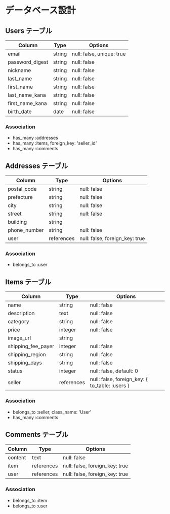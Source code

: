 # データベース設計

## Users テーブル
| Column            | Type       | Options                     |
| ----------------- | ---------- | --------------------------- |
| email             | string     | null: false, unique: true   |
| password_digest   | string     | null: false                 |
| nickname          | string     | null: false                 |
| last_name         | string     | null: false                 |
| first_name        | string     | null: false                 |
| last_name_kana    | string     | null: false                 |
| first_name_kana   | string     | null: false                 |
| birth_date        | date       | null: false                 |

### Association
- has_many :addresses
- has_many :items, foreign_key: 'seller_id'
- has_many :comments

## Addresses テーブル
| Column            | Type       | Options                     |
| ----------------- | ---------- | --------------------------- |
| postal_code       | string     | null: false                 |
| prefecture        | string     | null: false                 |
| city              | string     | null: false                 |
| street            | string     | null: false                 |
| building          | string     |                             |
| phone_number      | string     | null: false                 |
| user              | references | null: false, foreign_key: true |

### Association
- belongs_to :user

## Items テーブル
| Column            | Type       | Options                     |
| ----------------- | ---------- | --------------------------- |
| name              | string     | null: false                 |
| description       | text       | null: false                 |
| category          | string     | null: false                 |
| price             | integer    | null: false                 |
| image_url         | string     |                             |
| shipping_fee_payer| integer    | null: false                 |
| shipping_region   | string     | null: false                 |
| shipping_days     | string     | null: false                 |
| status            | integer    | null: false, default: 0     |
| seller            | references | null: false, foreign_key: { to_table: :users } |

### Association
- belongs_to :seller, class_name: 'User'
- has_many :comments

## Comments テーブル
| Column            | Type       | Options                     |
| ----------------- | ---------- | --------------------------- |
| content           | text       | null: false                 |
| item              | references | null: false, foreign_key: true |
| user              | references | null: false, foreign_key: true |

### Association
- belongs_to :item
- belongs_to :user